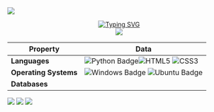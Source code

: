 <a href="https://github.com/brave24221">
    <img src="https://komarev.com/ghpvc/?username=brave24221&label=Visitors&color=0e75b6&style=flat">
</a>

<p align="center">
  <a href="https://github.com/brave24221">
  <img src="https://readme-typing-svg.demolab.com?font=Fira+Code&weight=100&duration=2000&pause=500&center=true&multiline=true&width=500&height=80&lines=Bradley+A." alt="Typing SVG"/></a>
<br/>

<a href="https://github.com/brave24221">
   <img src="https://github-stats-alpha.vercel.app/api?username=brave24221&cc=22272e&tc=37BCF6&ic=fff&bc=0000">
</a>

<br/>

| Property | Data |
| --- | --- |
|**Languages** | ![Python Badge](https://img.shields.io/badge/-Python-3776AB?style=plastic&logo=Python&logoColor=green)![HTML5](https://img.shields.io/badge/HTML5-E34F26?style=plastic&logo=html5&logoColor=white) ![CSS3](https://img.shields.io/badge/CSS3-1572B6?style=plastic&logo=css3&logoColor=white) | |
|**Operating Systems** | ![Windows Badge](https://img.shields.io/badge/-Windows-black?style=plastic&logo=Windows&logoColor=blue) ![Ubuntu Badge](https://img.shields.io/badge/-Ubuntu-black?style=plastic&logo=Ubuntu&logoColor=orange) | |
|**Databases** | ||

![](http://github-profile-summary-cards.vercel.app/api/cards/profile-details?username=brave24221&theme=nord_dark) 
![](http://github-profile-summary-cards.vercel.app/api/cards/repos-per-language?username=brave24221&theme=nord_dark) 
![](http://github-profile-summary-cards.vercel.app/api/cards/most-commit-language?username=brave24221&theme=nord_dark)

</p>